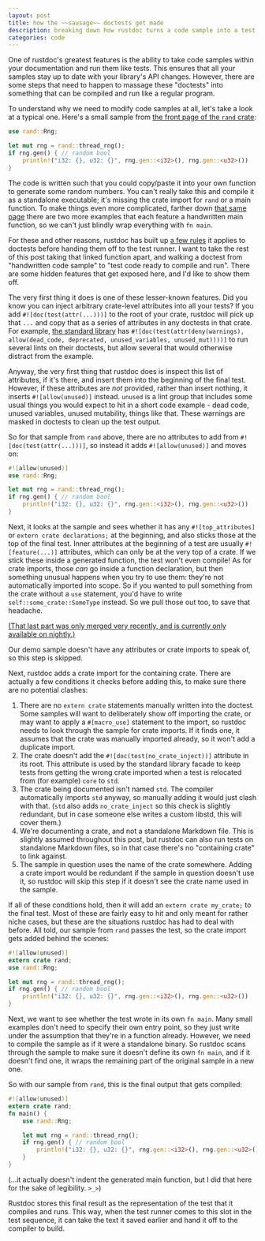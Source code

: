 ```yaml
---
layout: post
title: how the ~~sausage~~ doctests get made
description: breaking down how rustdoc turns a code sample into a test
categories: code
---
```


One of rustdoc's greatest features is the ability to take code samples within your documentation and
run them like tests. This ensures that all your samples stay up to date with your library's API
changes. However, there are some steps that need to happen to massage these "doctests" into
something that can be compiled and run like a regular program.

To understand why we need to modify code samples at all, let's take a look at a typical one. Here's
a small sample from [the front page of the `rand` crate][rand-docs]:

```rust
use rand::Rng;

let mut rng = rand::thread_rng();
if rng.gen() { // random bool
    println!("i32: {}, u32: {}", rng.gen::<i32>(), rng.gen::<u32>())
}
```

The code is written such that you could copy/paste it into your own function to generate some random
numbers. You can't really take this and compile it as a standalone executable; it's missing the
crate import for `rand` or a main function. To make things even more complicated, farther down [that
same page][rand-docs] there are two more examples that each feature a handwritten main function, so
we can't just blindly wrap everything with `fn main`.

[rand-docs]: https://docs.rs/rand/0.4.2/rand/

For these and other reasons, rustdoc has built up [a few rules][make_test] it applies to doctests
before handing them off to the test runner. I want to take the rest of this post taking that linked
function apart, and walking a doctest from "handwritten code sample" to "test code ready to compile
and run". There are some hidden features that get exposed here, and I'd like to show them off.

[make_test]: https://github.com/rust-lang/rust/blob/063deba92e44809125a433ca6e6c1ad0993313bf/src/librustdoc/test.rs#L338-L404

The very first thing it does is one of these lesser-known features. Did you know you can inject
arbitrary crate-level attributes into all your tests? If you add `#![doc(test(attr(...)))]` to the
root of your crate, rustdoc will pick up that `...` and copy that as a series of attributes in any
doctests in that crate. For example, [the standard library][libstd-doctestattr] has
`#![doc(test(attr(deny(warnings), allow(dead_code, deprecated, unused_variables, unused_mut))))]` to
run several lints on their doctests, but allow several that would otherwise distract from the
example.

[libstd-doctestattr]: https://github.com/rust-lang/rust/blob/063deba92e44809125a433ca6e6c1ad0993313bf/src/libstd/lib.rs#L218-L219

Anyway, the very first thing that rustdoc does is inspect this list of attributes, if it's there,
and insert them into the beginning of the final test. However, if these attributes are *not*
provided, rather than insert nothing, it inserts `#![allow(unused)]` instead. `unused` is a lint
group that includes some usual things you would expect to hit in a short code example - dead code,
unused variables, unused mutability, things like that. These warnings are masked in doctests to
clean up the test output.

So for that sample from `rand` above, there are no attributes to add from
`#![doc(test(attr(...)))]`, so instead it adds `#![allow(unused)]` and moves on:

```rust
#![allow(unused)]
use rand::Rng;

let mut rng = rand::thread_rng();
if rng.gen() { // random bool
    println!("i32: {}, u32: {}", rng.gen::<i32>(), rng.gen::<u32>())
}
```

Next, it looks at the sample and sees whether it has any `#![top_attributes]` or `extern crate
declarations;` at the beginning, and also sticks those at the top of the final test. Inner
attributes at the beginning of a test are usually `#![feature(...)]` attributes, which can only be
at the very top of a crate. If we stick these inside a generated function, the test won't even
compile! As for crate imports, those *can* go inside a function declaration, but then something
unusual happens when you try to use them: they're not automatically imported into scope. So if you
wanted to pull something from the crate without a `use` statement, you'd have to write
`self::some_crate::SomeType` instead. So we pull those out too, to save that headache.

[(That last part was only merged very recently, and is currently only available on nightly.)][48106]

Our demo sample doesn't have any attributes or crate imports to speak of, so this step is skipped.

[48106]: https://github.com/rust-lang/rust/pull/48106

Next, rustdoc adds a crate import for the containing crate. There are actually a few conditions it
checks before adding this, to make sure there are no potential clashes:

1. There are no `extern crate` statements manually written into the doctest. Some samples will want
   to deliberately show off importing the crate, or may want to apply a `#[macro_use]` statement to
   the import, so rustdoc needs to look through the sample for crate imports. If it finds one, it
   assumes that the crate was manually imported already, so it won't add a duplicate import.
2. The crate doesn't add the `#![doc(test(no_crate_inject))]` attribute in its root. This attribute
   is used by the standard library facade to keep tests from getting the wrong crate imported when a
   test is relocated from (for example) `core` to `std`.
3. The crate being documented isn't named `std`. The compiler automatically imports `std` anyway, so
   manually adding it would just clash with that. (`std` also adds `no_crate_inject` so this check
   is slightly redundant, but in case someone else writes a custom libstd, this will cover them.)
4. We're documenting a crate, and not a standalone Markdown file. This is slightly assumed
   throughout this post, but rustdoc can also run tests on standalone Markdown files, so in that
   case there's no "containing crate" to link against.
5. The sample in question uses the name of the crate somewhere. Adding a crate import would be
   redundant if the sample in question doesn't use it, so rustdoc will skip this step if it doesn't
   see the crate name used in the sample.

If all of these conditions hold, then it will add an `extern crate my_crate;` to the final test.
Most of these are fairly easy to hit and only meant for rather niche cases, but these are the
situations rustdoc has had to deal with before. All told, our sample from `rand` passes the test, so
the crate import gets added behind the scenes:

```rust
#![allow(unused)]
extern crate rand;
use rand::Rng;

let mut rng = rand::thread_rng();
if rng.gen() { // random bool
    println!("i32: {}, u32: {}", rng.gen::<i32>(), rng.gen::<u32>())
}
```

Next, we want to see whether the test wrote in its own `fn main`. Many small examples don't need to
specify their own entry point, so they just write under the assumption that they're in a function
already. However, we need to compile the sample as if it were a standalone binary. So rustdoc scans
through the sample to make sure it doesn't define its own `fn main`, and if it doesn't find one, it
wraps the remaining part of the original sample in a new one.

So with our sample from `rand`, this is the final output that gets compiled:

```rust
#![allow(unused)]
extern crate rand;
fn main() {
    use rand::Rng;

    let mut rng = rand::thread_rng();
    if rng.gen() { // random bool
        println!("i32: {}, u32: {}", rng.gen::<i32>(), rng.gen::<u32>())
    }
}
```

(...it actually doesn't indent the generated main function, but I did that here for the sake of
legibility. `>_>`)

Rustdoc stores this final result as the representation of the test that it compiles and runs. This
way, when the test runner comes to this slot in the test sequence, it can take the text it saved
earlier and hand it off to the compiler to build.
